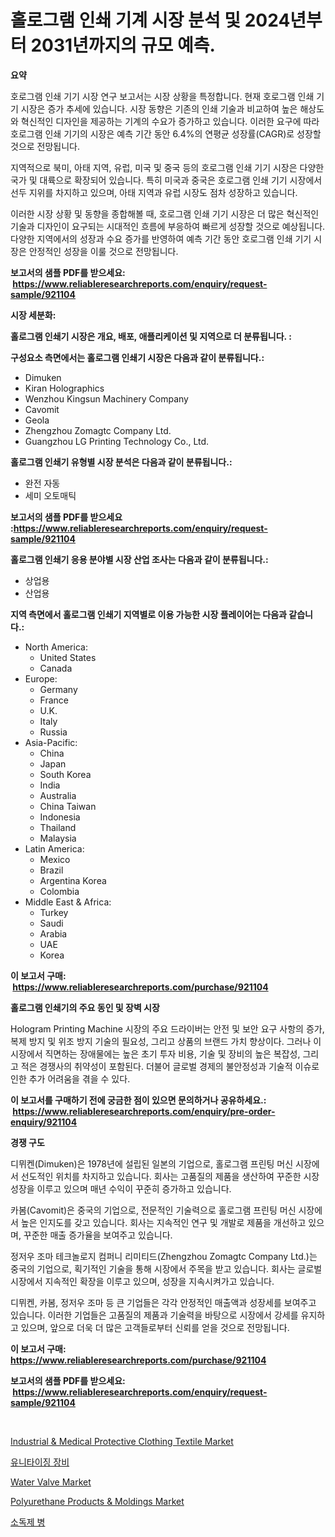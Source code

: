 <p><h1>홀로그램 인쇄 기계 시장 분석 및 2024년부터 2031년까지의 규모 예측.</h1></p><p><strong>요약</strong></p>
<p><p>호로그램 인쇄 기기 시장 연구 보고서는 시장 상황을 특정합니다. 현재 호로그램 인쇄 기기 시장은 증가 추세에 있습니다. 시장 동향은 기존의 인쇄 기술과 비교하여 높은 해상도와 혁신적인 디자인을 제공하는 기계의 수요가 증가하고 있습니다. 이러한 요구에 따라 호로그램 인쇄 기기의 시장은 예측 기간 동안 6.4%의 연평균 성장률(CAGR)로 성장할 것으로 전망됩니다.</p><p>지역적으로 북미, 아태 지역, 유럽, 미국 및 중국 등의 호로그램 인쇄 기기 시장은 다양한 국가 및 대륙으로 확장되어 있습니다. 특히 미국과 중국은 호로그램 인쇄 기기 시장에서 선두 지위를 차지하고 있으며, 아태 지역과 유럽 시장도 점차 성장하고 있습니다.</p><p>이러한 시장 상황 및 동향을 종합해볼 때, 호로그램 인쇄 기기 시장은 더 많은 혁신적인 기술과 디자인이 요구되는 시대적인 흐름에 부응하여 빠르게 성장할 것으로 예상됩니다. 다양한 지역에서의 성장과 수요 증가를 반영하여 예측 기간 동안 호로그램 인쇄 기기 시장은 안정적인 성장을 이룰 것으로 전망됩니다.</p></p>
<p><strong>보고서의 샘플 PDF를 받으세요: &nbsp;<a href="https://www.reliableresearchreports.com/enquiry/request-sample/921104">https://www.reliableresearchreports.com/enquiry/request-sample/921104</a></strong></p>
<p><strong>시장 세분화:</strong></p>
<p><strong> 홀로그램 인쇄기 시장은 개요, 배포, 애플리케이션 및 지역으로 더 분류됩니다. :</strong></p>
<p><strong>구성요소 측면에서는 홀로그램 인쇄기 시장은 다음과 같이 분류됩니다.:</strong></p>
<p><ul><li>Dimuken</li><li>Kiran Holographics</li><li>Wenzhou Kingsun Machinery Company</li><li>Cavomit</li><li>Geola</li><li>Zhengzhou Zomagtc Company Ltd.</li><li>Guangzhou LG Printing Technology Co., Ltd.</li></ul></p>
<p><strong> 홀로그램 인쇄기 유형별 시장 분석은 다음과 같이 분류됩니다.:</strong></p>
<p><ul><li>완전 자동</li><li>세미 오토매틱</li></ul></p>
<p><strong>보고서의 샘플 PDF를 받으세요 :<a href="https://www.reliableresearchreports.com/enquiry/request-sample/921104">https://www.reliableresearchreports.com/enquiry/request-sample/921104</a></strong></p>
<p><strong> 홀로그램 인쇄기 응용 분야별 시장 산업 조사는 다음과 같이 분류됩니다.:</strong></p>
<p><ul><li>상업용</li><li>산업용</li></ul></p>
<p><strong>지역 측면에서 홀로그램 인쇄기 지역별로 이용 가능한 시장 플레이어는 다음과 같습니다.:</strong></p>
<p><ul>
    <li>
        North America:
        <ul>
            <li>United States</li>
            <li>Canada</li>
        </ul>
    </li>
    <li>
        Europe:
        <ul>
            <li>Germany</li>
            <li>France</li>
            <li>U.K.</li>
            <li>Italy</li>
            <li>Russia</li>
        </ul>
    </li>
    <li>
        Asia-Pacific:
        <ul>
            <li>China</li>
            <li>Japan</li>
            <li>South Korea</li>
            <li>India</li>
            <li>Australia</li>
            <li>China Taiwan</li>
            <li>Indonesia</li>
            <li>Thailand</li>
            <li>Malaysia</li>
        </ul>
    </li>
    <li>
        Latin America:
        <ul>
            <li>Mexico</li>
            <li>Brazil</li>
            <li>Argentina Korea</li>
            <li>Colombia</li>
        </ul>
    </li>
    <li>
        Middle East & Africa:
        <ul>
            <li>Turkey</li>
            <li>Saudi</li>
            <li>Arabia</li>
            <li>UAE</li>
            <li>Korea</li>
        </ul>
    </li>
    </ul></p>
<p><strong>이 보고서 구매: &nbsp;<a href="https://www.reliableresearchreports.com/purchase/921104">https://www.reliableresearchreports.com/purchase/921104</a></strong></p>
<p><strong>홀로그램 인쇄기의 주요 동인 및 장벽 시장</strong></p>
<p><p>Hologram Printing Machine 시장의 주요 드라이버는 안전 및 보안 요구 사항의 증가, 복제 방지 및 위조 방지 기술의 필요성, 그리고 상품의 브랜드 가치 향상이다. 그러나 이 시장에서 직면하는 장애물에는 높은 초기 투자 비용, 기술 및 장비의 높은 복잡성, 그리고 적은 경쟁사의 취약성이 포함된다. 더불어 글로벌 경제의 불안정성과 기술적 이슈로 인한 추가 어려움을 겪을 수 있다.</p></p>
<p><strong>이 보고서를 구매하기 전에 궁금한 점이 있으면 문의하거나 공유하세요.: &nbsp;<a href="https://www.reliableresearchreports.com/enquiry/pre-order-enquiry/921104">https://www.reliableresearchreports.com/enquiry/pre-order-enquiry/921104</a></strong></p>
<p><strong>경쟁 구도</strong></p>
<p><p>디뮈켄(Dimuken)은 1978년에 설립된 일본의 기업으로, 홀로그램 프린팅 머신 시장에서 선도적인 위치를 차지하고 있습니다. 회사는 고품질의 제품을 생산하여 꾸준한 시장 성장을 이루고 있으며 매년 수익이 꾸준히 증가하고 있습니다.</p><p>카봄(Cavomit)은 중국의 기업으로, 전문적인 기술력으로 홀로그램 프린팅 머신 시장에서 높은 인지도를 갖고 있습니다. 회사는 지속적인 연구 및 개발로 제품을 개선하고 있으며, 꾸준한 매출 증가율을 보여주고 있습니다.</p><p>정저우 조마 테크놀로지 컴퍼니 리미티드(Zhengzhou Zomagtc Company Ltd.)는 중국의 기업으로, 획기적인 기술을 통해 시장에서 주목을 받고 있습니다. 회사는 글로벌 시장에서 지속적인 확장을 이루고 있으며, 성장을 지속시켜가고 있습니다.</p><p>디뮈켄, 카봄, 정저우 조마 등 큰 기업들은 각각 안정적인 매출액과 성장세를 보여주고 있습니다. 이러한 기업들은 고품질의 제품과 기술력을 바탕으로 시장에서 강세를 유지하고 있으며, 앞으로 더욱 더 많은 고객들로부터 신뢰를 얻을 것으로 전망됩니다.</p></p>
<p><strong>이 보고서 구매: &nbsp; <a href="https://www.reliableresearchreports.com/purchase/921104">https://www.reliableresearchreports.com/purchase/921104</a></strong></p>
<p><strong>보고서의 샘플 PDF를 받으세요: &nbsp;<a href="https://www.reliableresearchreports.com/enquiry/request-sample/921104">https://www.reliableresearchreports.com/enquiry/request-sample/921104</a></strong><strong></strong></p>
<p>&nbsp;</p>
<p><p><a href="https://issuu.com/reportprime-2/docs/industrial-medical-protective-clothing-textile-mar">Industrial & Medical Protective Clothing Textile Market</a></p><p><a href="https://github.com/sougarounis/Market-Research-Report-List-2/blob/main/8486350181996.md">유니타이징 장비</a></p><p><a href="https://github.com/PeterParrish5/Market-Research-Report-List-3/blob/main/water-valve-market.md">Water Valve Market</a></p><p><a href="https://issuu.com/reportprime-2/docs/polyurethane-products-moldings-market-size-2030.pp">Polyurethane Products & Moldings Market</a></p><p><a href="https://github.com/laholand/Market-Research-Report-List-2/blob/main/2873311181995.md">소독제 병</a></p></p>